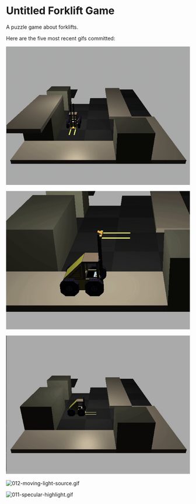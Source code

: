 # Untitled Forklift Game
A puzzle game about forklifts.

Here are the five most recent gifs committed:

![015-fork-lifting-and-lowering.gif](gifs/015-fork-lifting-and-lowering.gif?raw=true "015-fork-lifting-and-lowering")

![014-fork-movement.gif](gifs/014-fork-movement.gif?raw=true "014-fork-movement")

![013-gameplay.gif](gifs/013-gameplay.gif?raw=true "013-gameplay")

![012-moving-light-source.gif](gifs/012-moving-light-source.gif?raw=true "012-moving-light-source")

![011-specular-highlight.gif](gifs/011-specular-highlight.gif?raw=true "011-specular-highlight")

